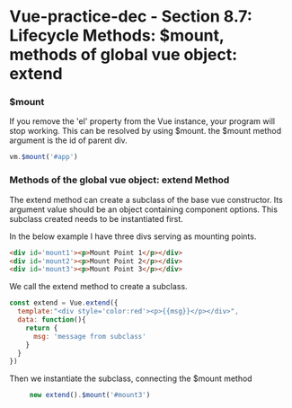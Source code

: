 # Vue-practice-dec - Section 8.7: Lifecycle Methods: $mount, methods of global vue object: extend

### $mount

If you remove the 'el' property from the Vue instance, your program will stop working.  This can be resolved by using $mount.
the $mount method argument is the id of parent div.
``` javascript
vm.$mount('#app')
```
### Methods of the global vue object: extend Method
The extend method can create a subclass of the base vue constructor.  Its argument value should be an object containing component options.  This subclass created needs to be instantiated first.

In the below example I have three divs serving as mounting points.  
``` html
<div id='mount1'><p>Mount Point 1</p></div>
<div id='mount2'><p>Mount Point 2</p></div>
<div id='mount3'><p>Mount Point 3</p></div>
```

We call the extend method to create a subclass.
``` javascript
const extend = Vue.extend({
  template:"<div style='color:red'><p>{{msg}}</p></div>",
  data: function(){
    return {
      msg: 'message from subclass'
    }
  }
})
```
Then we instantiate the subclass, connecting the $mount method
``` javascript
	 new extend().$mount('#mount3')
```   
